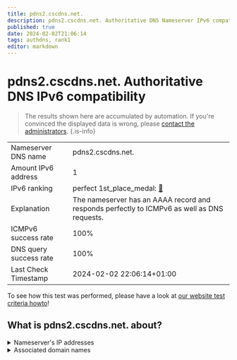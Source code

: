 ```yaml
---
title: pdns2.cscdns.net.
description: pdns2.cscdns.net. Authoritative DNS Nameserver IPv6 compatibility
published: true
date: 2024-02-02T21:06:14
tags: authdns, rank1
editor: markdown
---
```


# pdns2.cscdns.net. Authoritative DNS IPv6 compatibility

> The results shown here are accumulated by automation. If you're convinced the displayed data is wrong, please [contact the administrators](/howto/chat). 
{.is-info}




|   |   |
| - | - |
| Nameserver DNS name | pdns2.cscdns.net.
| Amount IPv6 address | 1
| IPv6 ranking | perfect 1st_place_medal: [🔗](/howto/ranking) |
| Explanation | The nameserver has an AAAA record and responds perfectly to ICMPv6 as well as DNS requests. |
| ICMPv6 success rate | 100%|
| DNS query success rate | 100% |
| Last Check Timestamp | 2024-02-02 22:06:14+01:00 |

To see how this test was performed, please have a look at [our website test criteria howto](/howto/testcriteria/authdns)!


## What is pdns2.cscdns.net. about?




<details>
<summary>Nameserver's IP addresses</summary>

2610:a1:1023::100

</details>



<details>
<summary>Associated domain names</summary>

groupebpce.com

</details>
